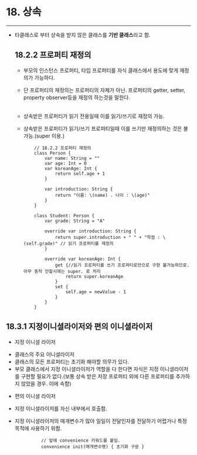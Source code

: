 # 18. 상속
--- 

- 타클래스로 부터 상속을 받지 않은 클래스를 **기반 클래스**라고 함.<br> 
  
  ## 18.2.2 프로퍼티 재정의
  - 부모의 인스턴스 프로퍼티, 타입 프로퍼티를 자식 클래스에서 용도에 맞게 재정의가 가능하다.<br>
  - 단 프로퍼티의 재정의는 프로퍼티의 자체가 아닌. 프로퍼티의 getter, setter, property observer등을 재정의 하는것을 말한다. <br><br>
  - 상속받은 프로퍼티가 읽기 전용일때 이를 읽기/쓰기로 재정의 가능.
  - 상속받은 프로퍼티가 읽기/쓰기 프로퍼티일때 이를 쓰기만 재정의하는 것은 불가능.(super 이용.)
  
   
            // 18.2.2 프로퍼티 재정의
            class Person {
                var name: String = ""
                var age: Int = 0
                var koreanAge: Int {
                    return self.age + 1
                }
                
                var introduction: String {
                    return "이름: \(name) . 나이 : \(age)"
                }
            }

            class Student: Person {
                var grade: String = "A"
                
                override var introduction: String {
                    return super.introduction + " " + "학점 : \(self.grade)" // 읽기 프로퍼티를 재정의
                }
                
                override var koreanAge: Int {
                    get {//읽기 프로퍼티를 쓰기 프로퍼티로만으로 구현 불가능하므로. 아무 동작 안할시에는 super. 로 처리
                        return super.koreanAge
                    }
                    set {
                        self.age = newValue - 1
                    }
                }
            }


## 18.3.1 지정이니셜라이저와 편의 이니셜라이저
* 지정 이니셜 라이저
- 클래스의 주요 이니셜라이저
- 클래스의 모든 프로퍼티는 초기화 해야할 의무가 있다.
- 부모 클래스에서 지정 이니셜라이저가 역할을 다 한다면 자식은 지정 이니셜라이저를 구현할 필요가 없다.(보통 상속 받은 저장 프로퍼티 외에 다른 프로퍼티를 추가하지 않았을 경우. 이에 속함)

* 편의 이니셜 라이저
- 지정 이니셜라이저를 자신 내부에서 호출함.
- 지정 이니셜라이저의 매개변수가 많아 일일이 전달인자를 전달하기 어렵거나 특정 목적에 사용하기 위함.
                
                // 앞에 convenience 키워드를 붙임.
                convenience init(매개변수명) { 초기화 구문 }

